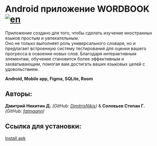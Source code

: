 # Android приложение WORDBOOK   [![en](https://img.shields.io/badge/lang-en-red.svg)](https://github.com/DimitrisNikis/WORDBOOK/blob/master/README.en.md)

Приложение создано для того, чтобы сделать изучение иностранных языков простым и увлекательным.<br>
Оно не только выполняет роль универсального словаря, но и предлагает встроенную систему тестирования для оценки вашего прогресса в освоении новых слов.
Благодаря интерактивным элементам, обучение становится более эффективным и захватывающим, помогая вам достигать ваших языковых целей с удовольствием.<br>

<b>Android, Mobile app, Figma, SQLite, Room</b>

## Авторы:

**Дмитрий Никитин Д.** *(GitHub: [DimitrisNikis](https://github.com/DimitrisNikis))* & **Соловьев Степан Г.** *(GitHub: [fatmaann](https://github.com/fatmaann))*

## Ссылка для установки:

[Install apk](https://disk.yandex.ru/d/OfGgIQQxKc2zaw)
